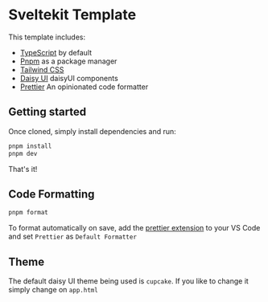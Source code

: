 # Sveltekit Template

This template includes:

- [TypeScript](https://www.typescriptlang.org/) by default
- [Pnpm](https://pnpm.io/) as a package manager
- [Tailwind CSS](https://tailwindcss.com/)
- [Daisy UI](https://daisyui.com/) daisyUI components
- [Prettier](https://prettier.io/) An opinionated code formatter

## Getting started

Once cloned, simply install dependencies and run:

```bash
pnpm install
pnpm dev
```

That's it!

## Code Formatting

```bash
pnpm format
```

To format automatically on save, add the [prettier extension](https://marketplace.visualstudio.com/items?itemName=esbenp.prettier-vscode) to your VS Code and set `Prettier` as `Default Formatter`

## Theme

The default daisy UI theme being used is `cupcake`. If you like to change it simply change on `app.html`
